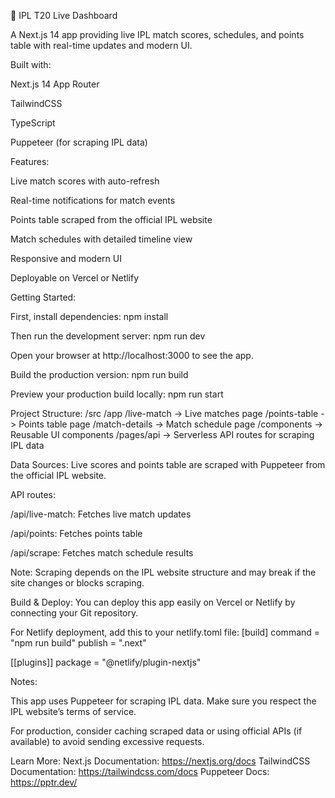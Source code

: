 🏏 IPL T20 Live Dashboard

A Next.js 14 app providing live IPL match scores, schedules, and points table with real-time updates and modern UI.

Built with:

Next.js 14 App Router

TailwindCSS

TypeScript

Puppeteer (for scraping IPL data)

Features:

Live match scores with auto-refresh

Real-time notifications for match events

Points table scraped from the official IPL website

Match schedules with detailed timeline view

Responsive and modern UI

Deployable on Vercel or Netlify

Getting Started:

First, install dependencies:
npm install

Then run the development server:
npm run dev

Open your browser at http://localhost:3000 to see the app.

Build the production version:
npm run build

Preview your production build locally:
npm run start

Project Structure:
/src
/app
/live-match -> Live matches page
/points-table -> Points table page
/match-details -> Match schedule page
/components -> Reusable UI components
/pages/api -> Serverless API routes for scraping IPL data

Data Sources:
Live scores and points table are scraped with Puppeteer from the official IPL website.

API routes:

/api/live-match: Fetches live match updates

/api/points: Fetches points table

/api/scrape: Fetches match schedule results

Note: Scraping depends on the IPL website structure and may break if the site changes or blocks scraping.

Build & Deploy:
You can deploy this app easily on Vercel or Netlify by connecting your Git repository.

For Netlify deployment, add this to your netlify.toml file:
[build]
command = "npm run build"
publish = ".next"

[[plugins]]
package = "@netlify/plugin-nextjs"

Notes:

This app uses Puppeteer for scraping IPL data. Make sure you respect the IPL website’s terms of service.

For production, consider caching scraped data or using official APIs (if available) to avoid sending excessive requests.

Learn More:
Next.js Documentation: https://nextjs.org/docs
TailwindCSS Documentation: https://tailwindcss.com/docs
Puppeteer Docs: https://pptr.dev/
